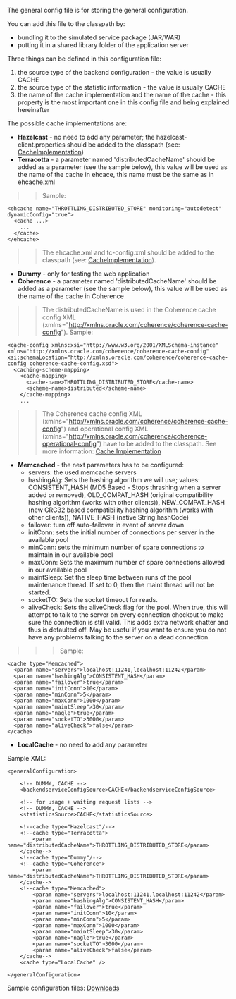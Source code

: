 The general config file is for storing the general configuration.

You can add this file to the classpath by:
  * bundling it to the simulated service package (JAR/WAR)
  * putting it in a shared library folder of the application server

Three things can be defined in this configuration file:
  1. the source type of the backend configuration - the value is usually CACHE
  1. the source type of the statistic information - the value is usually CACHE
  1. the name of the cache implementation and the name of the cache - this property is the most important one in this config file and being explained hereinafter

The possible cache implementations are:
  * **Hazelcast** - no need to add any parameter; the hazelcast-client.properties should be added to the classpath (see: [CacheImplementation](CacheImplementation.md))
  * **Terracotta** - a parameter named 'distributedCacheName' should be added as a parameter (see the sample below), this value will be used as the name of the cache in ehcace, this name must be the same as in ehcache.xml
> > Sample:
```
<ehcache name="THROTTLING_DISTRIBUTED_STORE" monitoring="autodetect" dynamicConfig="true">
  <cache ...>
    ...
  </cache>
</ehcache>
```
> > The ehcache.xml and tc-config.xml should be added to the classpath (see: [CacheImplementation](CacheImplementation.md)).
  * **Dummy** - only for testing the web application
  * **Coherence** - a parameter named 'distributedCacheName' should be added as a parameter (see the sample below), this value will be used as the name of the cache in Coherence
> > The distributedCacheName is used in the Coherence cache config XML (xmlns="http://xmlns.oracle.com/coherence/coherence-cache-config").
> > Sample:
```
<cache-config xmlns:xsi="http://www.w3.org/2001/XMLSchema-instance" xmlns="http://xmlns.oracle.com/coherence/coherence-cache-config" xsi:schemaLocation="http://xmlns.oracle.com/coherence/coherence-cache-config coherence-cache-config.xsd">
  <caching-scheme-mapping>
    <cache-mapping>
      <cache-name>THROTTLING_DISTRIBUTED_STORE</cache-name>
      <scheme-name>distributed</scheme-name>
    </cache-mapping>
    ... 
```
> > The Coherence cache config XML (xmlns="http://xmlns.oracle.com/coherence/coherence-cache-config") and operational config XML (xmlns="http://xmlns.oracle.com/coherence/coherence-operational-config") have to be added to the classpath. See more information: [Cache Implementation](CacheImplementation.md)
  * **Memcached** - the next parameters has to be configured:
    * servers: the used memcache servers
    * hashingAlg: Sets the hashing algorithm we will use; values: CONSISTENT\_HASH (MD5 Based - Stops thrashing when a server added or removed), OLD\_COMPAT\_HASH (original compatibility hashing algorithm (works with other clients)), NEW\_COMPAT\_HASH (new CRC32 based compatibility hashing algorithm (works with other clients)), NATIVE\_HASH (native String.hashCode)
    * failover: turn off auto-failover in event of server down
    * initConn: sets the initial number of connections per server in the available pool
    * minConn: sets the minimum number of spare connections to maintain in our available pool
    * maxConn: Sets the maximum number of spare connections allowed in our available pool
    * maintSleep: Set the sleep time between runs of the pool maintenance thread. If set to 0, then the maint thread will not be started.
    * socketTO: Sets the socket timeout for reads.
    * aliveCheck: Sets the aliveCheck flag for the pool. When true, this will attempt to talk to the server on every connection checkout to make sure the connection is still valid. This adds extra network chatter and thus is defaulted off. May be useful if you want to ensure you do not have any problems talking to the server on a dead connection.
> > > Sample:
```
<cache type="Memcached">
  <param name="servers">localhost:11241,localhost:11242</param>
  <param name="hashingAlg">CONSISTENT_HASH</param>
  <param name="failover">true</param>
  <param name="initConn">10</param>
  <param name="minConn">5</param>
  <param name="maxConn">1000</param>
  <param name="maintSleep">30</param>
  <param name="nagle">true</param>
  <param name="socketTO">3000</param>
  <param name="aliveCheck">false</param>
</cache>
```

  * **LocalCache** - no need to add any parameter

Sample XML:
```
<generalConfiguration>
    
    <!-- DUMMY, CACHE -->
    <backendserviceConfigSource>CACHE</backendserviceConfigSource>
    
    <!-- for usage + waiting request lists -->
    <!-- DUMMY, CACHE -->
    <statisticsSource>CACHE</statisticsSource>
    
    <!--cache type="Hazelcast"/-->
    <!--cache type="Terracotta">
        <param name="distributedCacheName">THROTTLING_DISTRIBUTED_STORE</param>
    </cache-->
    <!--cache type="Dummy"/-->
    <!--cache type="Coherence">
        <param name="distributedCacheName">THROTTLING_DISTRIBUTED_STORE</param>
    </cache-->
    <!--cache type="Memcached">
        <param name="servers">localhost:11241,localhost:11242</param>
        <param name="hashingAlg">CONSISTENT_HASH</param>
        <param name="failover">true</param>
        <param name="initConn">10</param>
        <param name="minConn">5</param>
        <param name="maxConn">1000</param>
        <param name="maintSleep">30</param>
        <param name="nagle">true</param>
        <param name="socketTO">3000</param>
        <param name="aliveCheck">false</param>
    </cache-->
    <cache type="LocalCache" />
    
</generalConfiguration>
```

Sample configuration files: [Downloads](Downloads.md)